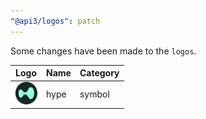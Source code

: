 ```yaml
---
"@api3/logos": patch
---
```


Some changes have been made to the `logos`.

|Logo|Name|Category|
|---|---|---|
|<img src="./raw/symbols/hype.svg" width="36" alt="">|hype|symbol|
